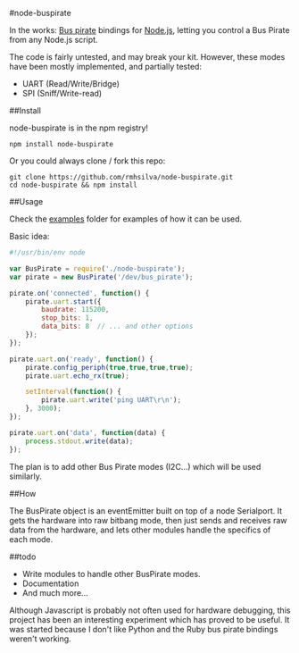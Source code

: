 #node-buspirate

In the works: [Bus pirate](http://dangerousprototypes.com/docs/Bus_Pirate) bindings for [Node.js](http://nodejs.org), letting you control a Bus Pirate from any Node.js script.

The code is fairly untested, and may break your kit.  However, these modes have been mostly implemented, and partially tested:

* UART (Read/Write/Bridge)
* SPI (Sniff/Write-read)


##Install

node-buspirate is in the npm registry!

	npm install node-buspirate

Or you could always clone / fork this repo:

	git clone https://github.com/rmhsilva/node-buspirate.git
	cd node-buspirate && npm install


##Usage

Check the [examples](https://github.com/rmhsilva/node-buspirate/tree/master/examples) folder for examples of how it can be used.

Basic idea:
```javascript
#!/usr/bin/env node

var BusPirate = require('./node-buspirate');
var pirate = new BusPirate('/dev/bus_pirate');

pirate.on('connected', function() {
	pirate.uart.start({
		baudrate: 115200,
		stop_bits: 1,
		data_bits: 8  // ... and other options
	});
});

pirate.uart.on('ready', function() {
	pirate.config_periph(true,true,true,true);
	pirate.uart.echo_rx(true);

	setInterval(function() {
		pirate.uart.write('ping UART\r\n');
	}, 3000);
});

pirate.uart.on('data', function(data) {
	process.stdout.write(data);
});	
```

The plan is to add other Bus Pirate modes (I2C...) which will be used similarly.


##How

The BusPirate object is an eventEmitter built on top of a node Serialport.  It gets the hardware into raw bitbang mode, then just sends and receives raw data from the hardware, and lets other modules handle the specifics of each mode.


##todo

* Write modules to handle other BusPirate modes.
* Documentation
* And much more...


Although Javascript is probably not often used for hardware debugging, this project has been an interesting experiment which has proved to be useful.  It was started because I don't like Python and the Ruby bus pirate bindings weren't working.